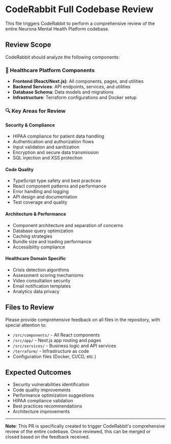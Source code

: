 # CodeRabbit Full Codebase Review

This file triggers CodeRabbit to perform a comprehensive review of the entire Neurona Mental Health Platform codebase.

## Review Scope

CodeRabbit should analyze the following components:

### 🏥 Healthcare Platform Components
- **Frontend (React/Next.js)**: All components, pages, and utilities
- **Backend Services**: API endpoints, services, and utilities
- **Database Schema**: Data models and migrations
- **Infrastructure**: Terraform configurations and Docker setup

### 🔍 Key Areas for Review

#### Security & Compliance
- HIPAA compliance for patient data handling
- Authentication and authorization flows
- Input validation and sanitization
- Encryption and secure data transmission
- SQL injection and XSS protection

#### Code Quality
- TypeScript type safety and best practices
- React component patterns and performance
- Error handling and logging
- API design and documentation
- Test coverage and quality

#### Architecture & Performance
- Component architecture and separation of concerns
- Database query optimization
- Caching strategies
- Bundle size and loading performance
- Accessibility compliance

#### Healthcare Domain Specific
- Crisis detection algorithms
- Assessment scoring mechanisms
- Video consultation security
- Email notification templates
- Analytics data privacy

## Files to Review

Please provide comprehensive feedback on all files in the repository, with special attention to:
- `/src/components/` - All React components
- `/src/app/` - Next.js app routing and pages
- `/src/services/` - Business logic and API services
- `/terraform/` - Infrastructure as code
- Configuration files (Docker, CI/CD, etc.)

## Expected Outcomes

- Security vulnerabilities identification
- Code quality improvements
- Performance optimization suggestions
- HIPAA compliance validation
- Best practices recommendations
- Architecture improvements

---

**Note**: This PR is specifically created to trigger CodeRabbit's comprehensive review of the entire codebase. Once reviewed, this can be merged or closed based on the feedback received.